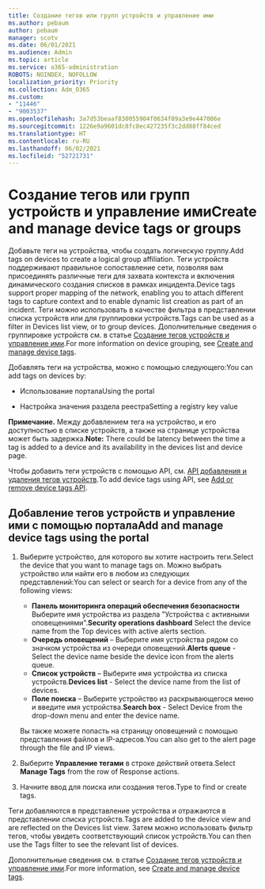 ```yaml
---
title: Создание тегов или групп устройств и управление ими
ms.author: pebaum
author: pebaum
manager: scotv
ms.date: 06/01/2021
ms.audience: Admin
ms.topic: article
ms.service: o365-administration
ROBOTS: NOINDEX, NOFOLLOW
localization_priority: Priority
ms.collection: Adm_O365
ms.custom:
- "11446"
- "9003537"
ms.openlocfilehash: 3a7d53beaaf830055904f0634f09a3e9e447006e
ms.sourcegitcommit: 1226e9a9601dc8fc8ec427235f3c2dd88ff84ced
ms.translationtype: HT
ms.contentlocale: ru-RU
ms.lasthandoff: 06/02/2021
ms.locfileid: "52721731"
---
```

# <a name="create-and-manage-device-tags-or-groups"></a><span data-ttu-id="2f694-102">Создание тегов или групп устройств и управление ими</span><span class="sxs-lookup"><span data-stu-id="2f694-102">Create and manage device tags or groups</span></span>

<span data-ttu-id="2f694-103">Добавьте теги на устройства, чтобы создать логическую группу.</span><span class="sxs-lookup"><span data-stu-id="2f694-103">Add tags on devices to create a logical group affiliation.</span></span> <span data-ttu-id="2f694-104">Теги устройств поддерживают правильное сопоставление сети, позволяя вам присоединять различные теги для захвата контекста и включения динамического создания списков в рамках инцидента.</span><span class="sxs-lookup"><span data-stu-id="2f694-104">Device tags support proper mapping of the network, enabling you to attach different tags to capture context and to enable dynamic list creation as part of an incident.</span></span> <span data-ttu-id="2f694-105">Теги можно использовать в качестве фильтра в представлении списка устройств или для группировки устройств.</span><span class="sxs-lookup"><span data-stu-id="2f694-105">Tags can be used as a filter in Devices list view, or to group devices.</span></span> <span data-ttu-id="2f694-106">Дополнительные сведения о группировке устройств см. в статье [Создание тегов устройств и управление ими](/microsoft-365/security/defender-endpoint/machine-tags).</span><span class="sxs-lookup"><span data-stu-id="2f694-106">For more information on device grouping, see [Create and manage device tags](/microsoft-365/security/defender-endpoint/machine-tags).</span></span>

<span data-ttu-id="2f694-107">Добавлять теги на устройства, можно с помощью следующего:</span><span class="sxs-lookup"><span data-stu-id="2f694-107">You can add tags on devices by:</span></span>

- <span data-ttu-id="2f694-108">Использование портала</span><span class="sxs-lookup"><span data-stu-id="2f694-108">Using the portal</span></span>

- <span data-ttu-id="2f694-109">Настройка значения раздела реестра</span><span class="sxs-lookup"><span data-stu-id="2f694-109">Setting a registry key value</span></span>
 
<span data-ttu-id="2f694-110">**Примечание.** Между добавлением тега на устройство, и его доступностью в списке устройств, а также на странице устройства может быть задержка.</span><span class="sxs-lookup"><span data-stu-id="2f694-110">**Note:** There could be latency between the time a tag is added to a device and its availability in the devices list and device page.</span></span>

<span data-ttu-id="2f694-111">Чтобы добавить теги устройств с помощью API, см. [API добавления и удаления тегов устройств](/microsoft-365/security/defender-endpoint/add-or-remove-machine-tags).</span><span class="sxs-lookup"><span data-stu-id="2f694-111">To add device tags using API, see [Add or remove device tags API](/microsoft-365/security/defender-endpoint/add-or-remove-machine-tags).</span></span>

## <a name="add-and-manage-device-tags-using-the-portal"></a><span data-ttu-id="2f694-112">Добавление тегов устройств и управление ими с помощью портала</span><span class="sxs-lookup"><span data-stu-id="2f694-112">Add and manage device tags using the portal</span></span>

1. <span data-ttu-id="2f694-113">Выберите устройство, для которого вы хотите настроить теги.</span><span class="sxs-lookup"><span data-stu-id="2f694-113">Select the device that you want to manage tags on.</span></span> <span data-ttu-id="2f694-114">Можно выбрать устройство или найти его в любом из следующих представлений:</span><span class="sxs-lookup"><span data-stu-id="2f694-114">You can select or search for a device from any of the following views:</span></span>

    - <span data-ttu-id="2f694-115">**Панель мониторинга операций обеспечения безопасности** Выберите имя устройства из раздела "Устройства с активными оповещениями".</span><span class="sxs-lookup"><span data-stu-id="2f694-115">**Security operations dashboard** Select the device name from the Top devices with active alerts section.</span></span>
    - <span data-ttu-id="2f694-116">**Очередь оповещений** – Выберите имя устройства рядом со значком устройства из очереди оповещений.</span><span class="sxs-lookup"><span data-stu-id="2f694-116">**Alerts queue** - Select the device name beside the device icon from the alerts queue.</span></span>
    - <span data-ttu-id="2f694-117">**Список устройств** – Выберите имя устройства из списка устройств.</span><span class="sxs-lookup"><span data-stu-id="2f694-117">**Devices list** - Select the device name from the list of devices.</span></span>
    - <span data-ttu-id="2f694-118">**Поле поиска** – Выберите устройство из раскрывающегося меню и введите имя устройства.</span><span class="sxs-lookup"><span data-stu-id="2f694-118">**Search box** - Select Device from the drop-down menu and enter the device name.</span></span>

    <span data-ttu-id="2f694-119">Вы также можете попасть на страницу оповещений с помощью представления файлов и IP-адресов.</span><span class="sxs-lookup"><span data-stu-id="2f694-119">You can also get to the alert page through the file and IP views.</span></span>

1. <span data-ttu-id="2f694-120">Выберите **Управление тегами** в строке действий ответа.</span><span class="sxs-lookup"><span data-stu-id="2f694-120">Select **Manage Tags** from the row of Response actions.</span></span>

1. <span data-ttu-id="2f694-121">Начните ввод для поиска или создания тегов.</span><span class="sxs-lookup"><span data-stu-id="2f694-121">Type to find or create tags.</span></span>

<span data-ttu-id="2f694-122">Теги добавляются в представление устройства и отражаются в представлении списка устройств.</span><span class="sxs-lookup"><span data-stu-id="2f694-122">Tags are added to the device view and are reflected on the Devices list view.</span></span> <span data-ttu-id="2f694-123">Затем можно использовать фильтр тегов, чтобы увидеть соответствующий список устройств.</span><span class="sxs-lookup"><span data-stu-id="2f694-123">You can then use the Tags filter to see the relevant list of devices.</span></span>

<span data-ttu-id="2f694-124">Дополнительные сведения см. в статье [Создание тегов устройств и управление ими](/microsoft-365/security/defender-endpoint/machine-tags).</span><span class="sxs-lookup"><span data-stu-id="2f694-124">For more information, see [Create and manage device tags](/microsoft-365/security/defender-endpoint/machine-tags).</span></span>